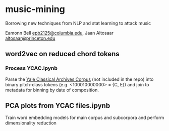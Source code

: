 # music-mining

Borrowing new techniques from NLP and stat learning to attack music

Eamonn Bell <epb2125@columbia.edu>, Jaan Altosaar <altosaar@princeton.edu>

## word2vec on reduced chord tokens

### Process YCAC.ipynb

Parse the [Yale Classical Archives Corpus](http://ycac.yale.edu/downloads) (not included in the repo) into binary pitch-class tokens (e.g. <100010000000> = {C, E}) and join to metadata for binning by date of composition.

## PCA plots from YCAC files.ipynb

Train word embedding models for main corpus and subcorpora and perform dimensionality reduction
